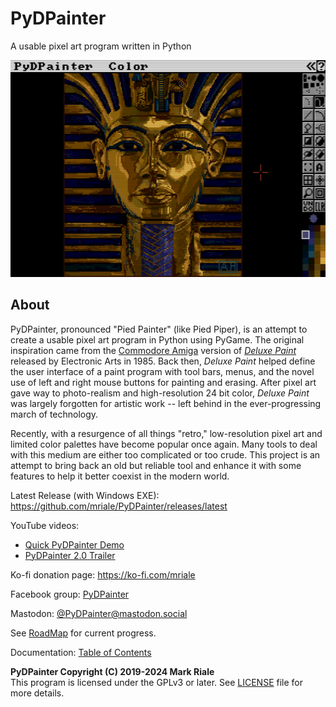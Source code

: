 # PyDPainter

A usable pixel art program written in Python

![screenshot](pydpainter-screenshot.png)

## About

PyDPainter, pronounced "Pied Painter" (like Pied Piper), is an attempt to create a usable pixel art program in Python using PyGame.
The original inspiration came from the [Commodore Amiga](https://en.wikipedia.org/wiki/Amiga)
version of [*Deluxe Paint*](https://en.wikipedia.org/wiki/Deluxe_Paint) released by Electronic Arts in 1985.
Back then, *Deluxe Paint* helped define the user interface of a paint program with tool bars, menus, and the
novel use of left and right mouse buttons for painting and erasing. After pixel art gave way to photo-realism and
high-resolution 24 bit color, *Deluxe Paint* was largely forgotten for artistic work -- left behind
in the ever-progressing march of technology.

Recently, with a resurgence of all things "retro," low-resolution pixel art and limited color palettes
have become popular once again. Many tools to deal with this medium are either too complicated
or too crude. This project is an attempt to bring back an old but reliable tool and
enhance it with some features to help it better coexist in the modern world.

Latest Release (with Windows EXE): https://github.com/mriale/PyDPainter/releases/latest

YouTube videos:
* [Quick PyDPainter Demo](https://youtu.be/GGfsSvbrb4o)
* [PyDPainter 2.0 Trailer](https://youtu.be/l385Z7_CRB0)

Ko-fi donation page:
https://ko-fi.com/mriale

Facebook group: [PyDPainter](https://www.facebook.com/groups/583338860398152/?ref=share)

Mastodon: [@PyDPainter@mastodon.social](https://mastodon.social/@PyDPainter)

See [RoadMap](https://github.com/mriale/PyDPainter/wiki/RoadMap) for current progress.

Documentation: [Table of Contents](docs/TOC.md)

**PyDPainter Copyright (C) 2019-2024 Mark Riale**<br>
This program is licensed under the GPLv3 or later. See [LICENSE](LICENSE) file for more details.
